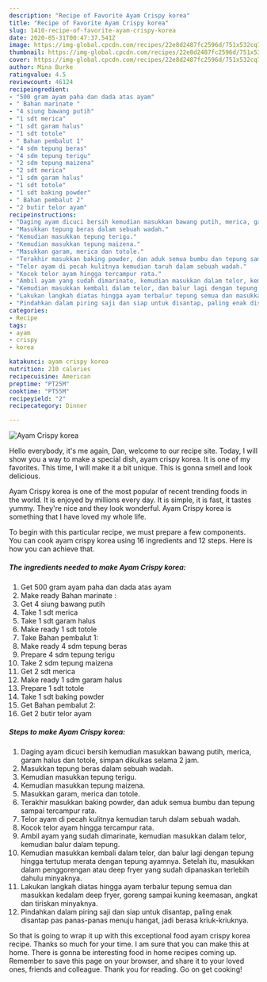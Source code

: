 ```yaml
---
description: "Recipe of Favorite Ayam Crispy korea"
title: "Recipe of Favorite Ayam Crispy korea"
slug: 1410-recipe-of-favorite-ayam-crispy-korea
date: 2020-05-31T00:47:37.541Z
image: https://img-global.cpcdn.com/recipes/22e8d2487fc2596d/751x532cq70/ayam-crispy-korea-foto-resep-utama.jpg
thumbnail: https://img-global.cpcdn.com/recipes/22e8d2487fc2596d/751x532cq70/ayam-crispy-korea-foto-resep-utama.jpg
cover: https://img-global.cpcdn.com/recipes/22e8d2487fc2596d/751x532cq70/ayam-crispy-korea-foto-resep-utama.jpg
author: Mina Burke
ratingvalue: 4.5
reviewcount: 46124
recipeingredient:
- "500 gram ayam paha dan dada atas ayam"
- " Bahan marinate "
- "4 siung bawang putih"
- "1 sdt merica"
- "1 sdt garam halus"
- "1 sdt totole"
- " Bahan pembalut 1"
- "4 sdm tepung beras"
- "4 sdm tepung terigu"
- "2 sdm tepung maizena"
- "2 sdt merica"
- "1 sdm garam halus"
- "1 sdt totole"
- "1 sdt baking powder"
- " Bahan pembalut 2"
- "2 butir telor ayam"
recipeinstructions:
- "Daging ayam dicuci bersih kemudian masukkan bawang putih, merica, garam halus dan totole, simpan dikulkas selama 2 jam."
- "Masukkan tepung beras dalam sebuah wadah."
- "Kemudian masukkan tepung terigu."
- "Kemudian masukkan tepung maizena."
- "Masukkan garam, merica dan totole."
- "Terakhir masukkan baking powder, dan aduk semua bumbu dan tepung sampai tercampur rata."
- "Telor ayam di pecah kulitnya kemudian taruh dalam sebuah wadah."
- "Kocok telor ayam hingga tercampur rata."
- "Ambil ayam yang sudah dimarinate, kemudian masukkan dalam telor, kemudian balur dalam tepung."
- "Kemudian masukkan kembali dalam telor, dan balur lagi dengan tepung hingga tertutup merata dengan tepung ayamnya. Setelah itu, masukkan dalam penggorengan atau deep fryer yang sudah dipanaskan terlebih dahulu minyaknya."
- "Lakukan langkah diatas hingga ayam terbalur tepung semua dan masukkan kedalam deep fryer, goreng sampai kuning keemasan, angkat dan tiriskan minyaknya."
- "Pindahkan dalam piring saji dan siap untuk disantap, paling enak disantap pas panas-panas menuju hangat, jadi berasa kriuk-kriuknya."
categories:
- Recipe
tags:
- ayam
- crispy
- korea

katakunci: ayam crispy korea 
nutrition: 210 calories
recipecuisine: American
preptime: "PT25M"
cooktime: "PT55M"
recipeyield: "2"
recipecategory: Dinner

---
```



![Ayam Crispy korea](https://img-global.cpcdn.com/recipes/22e8d2487fc2596d/751x532cq70/ayam-crispy-korea-foto-resep-utama.jpg)

Hello everybody, it's me again, Dan, welcome to our recipe site. Today, I will show you a way to make a special dish, ayam crispy korea. It is one of my favorites. This time, I will make it a bit unique. This is gonna smell and look delicious.



Ayam Crispy korea is one of the most popular of recent trending foods in the world. It is enjoyed by millions every day. It is simple, it is fast, it tastes yummy. They're nice and they look wonderful. Ayam Crispy korea is something that I have loved my whole life.


To begin with this particular recipe, we must prepare a few components. You can cook ayam crispy korea using 16 ingredients and 12 steps. Here is how you can achieve that.

<!--inarticleads1-->

##### The ingredients needed to make Ayam Crispy korea:

1. Get 500 gram ayam paha dan dada atas ayam
1. Make ready  Bahan marinate :
1. Get 4 siung bawang putih
1. Take 1 sdt merica
1. Take 1 sdt garam halus
1. Make ready 1 sdt totole
1. Take  Bahan pembalut 1:
1. Make ready 4 sdm tepung beras
1. Prepare 4 sdm tepung terigu
1. Take 2 sdm tepung maizena
1. Get 2 sdt merica
1. Make ready 1 sdm garam halus
1. Prepare 1 sdt totole
1. Take 1 sdt baking powder
1. Get  Bahan pembalut 2:
1. Get 2 butir telor ayam




<!--inarticleads2-->

##### Steps to make Ayam Crispy korea:

1. Daging ayam dicuci bersih kemudian masukkan bawang putih, merica, garam halus dan totole, simpan dikulkas selama 2 jam.
1. Masukkan tepung beras dalam sebuah wadah.
1. Kemudian masukkan tepung terigu.
1. Kemudian masukkan tepung maizena.
1. Masukkan garam, merica dan totole.
1. Terakhir masukkan baking powder, dan aduk semua bumbu dan tepung sampai tercampur rata.
1. Telor ayam di pecah kulitnya kemudian taruh dalam sebuah wadah.
1. Kocok telor ayam hingga tercampur rata.
1. Ambil ayam yang sudah dimarinate, kemudian masukkan dalam telor, kemudian balur dalam tepung.
1. Kemudian masukkan kembali dalam telor, dan balur lagi dengan tepung hingga tertutup merata dengan tepung ayamnya. Setelah itu, masukkan dalam penggorengan atau deep fryer yang sudah dipanaskan terlebih dahulu minyaknya.
1. Lakukan langkah diatas hingga ayam terbalur tepung semua dan masukkan kedalam deep fryer, goreng sampai kuning keemasan, angkat dan tiriskan minyaknya.
1. Pindahkan dalam piring saji dan siap untuk disantap, paling enak disantap pas panas-panas menuju hangat, jadi berasa kriuk-kriuknya.




So that is going to wrap it up with this exceptional food ayam crispy korea recipe. Thanks so much for your time. I am sure that you can make this at home. There is gonna be interesting food in home recipes coming up. Remember to save this page on your browser, and share it to your loved ones, friends and colleague. Thank you for reading. Go on get cooking!
